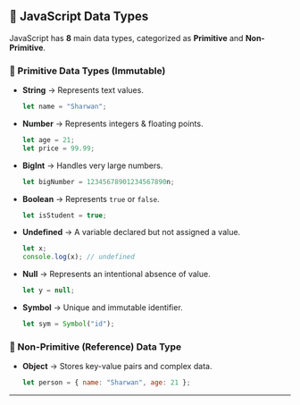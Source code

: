 ## 📌 JavaScript Data Types
JavaScript has **8** main data types, categorized as **Primitive** and **Non-Primitive**.

### 🔹 Primitive Data Types (Immutable)
- **String** → Represents text values.
  ```javascript
  let name = "Sharwan";
  ```
- **Number** → Represents integers & floating points.
  ```javascript
  let age = 21;
  let price = 99.99;
  ```
- **BigInt** → Handles very large numbers.
  ```javascript
  let bigNumber = 12345678901234567890n;
  ```
- **Boolean** → Represents `true` or `false`.
  ```javascript
  let isStudent = true;
  ```
- **Undefined** → A variable declared but not assigned a value.
  ```javascript
  let x;
  console.log(x); // undefined
  ```
- **Null** → Represents an intentional absence of value.
  ```javascript
  let y = null;
  ```
- **Symbol** → Unique and immutable identifier.
  ```javascript
  let sym = Symbol("id");
  ```

### 🔹 Non-Primitive (Reference) Data Type
- **Object** → Stores key-value pairs and complex data.
  ```javascript
  let person = { name: "Sharwan", age: 21 };
  ```

---